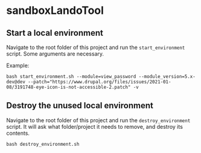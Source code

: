 # sandboxLandoTool

## Start a local environment

Navigate to the root folder of this project and run the `start_environment` script. Some arguments are necessary.

Example:

```
bash start_environment.sh --module=view_password --module_version=5.x-dev@dev --patch="https://www.drupal.org/files/issues/2021-01-08/3191748-eye-icon-is-not-accessible-2.patch" -v
```




## Destroy the unused local environment

Navigate to the root folder of this project and run the `destroy_environment` script. It will ask what folder/project it needs to remove, and destroy its contents.

```
bash destroy_environment.sh
```
